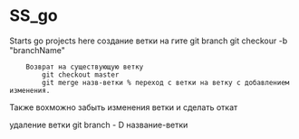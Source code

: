 # SS_go
Starts go projects here
 создание ветки на гите
    git branch
    git checkour -b "branchName"

        Возврат на существующую ветку
            git checkout master 
            git merge назв-ветки % переход с ветки на ветку с добавлением изменения.

Также вохможно забыть изменения ветки и сделать откат

удаление ветки
    git branch - D название-ветки